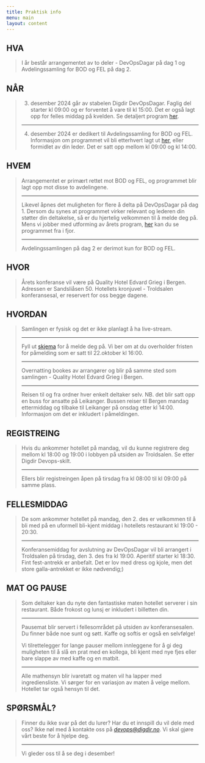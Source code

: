 ```yaml
---
title: Praktisk info
menu: main
layout: content
---
```


<!-- # Praktisk informasjon om samlingen -->

## HVA
> I år består arrangementet av to deler - DevOpsDagar på  dag 1 og Avdelingssamling for BOD og FEL på dag 2.


## NÅR
> 3. desember 2024 går av stabelen Digdir DevOpsDagar. Faglig del starter kl 09:00 og er forventet å vare til kl 15:00. Det er også lagt opp for felles middag på kvelden. Se detaljert program [her](/program). 
> 
> ---
> 4. desember 2024 er dedikert til Avdelingssamling for BOD og FEL. Informasjon om programmet vil bli etterhvert lagt ut [her](/program), eller formidlet av din leder. Det er satt opp mellom kl 09:00 og kl 14:00.



## HVEM
> Arrangementet er primært rettet mot BOD og FEL, og programmet blir lagt opp mot disse to avdelingene. 
> 
> ---
> 
> Likevel åpnes det muligheten for flere å delta på DevOpsDagar på dag 1. Dersom du synes at programmet virker relevant og lederen din støtter din deltakelse, så er du hjertelig velkommen til å melde deg på. Mens vi jobber med utforming av årets program, [her](/arrangementarkiv/devopsdagar-2023/) kan du se programmet fra i fjor.
> 
> ---
>   
> Avdelingssamlingen på dag 2 er derimot kun for BOD og FEL. 


## HVOR
> Årets konferanse vil være på Quality Hotel Edvard Grieg i Bergen. Adressen er Sandsliåsen 50. Hotellets kronjuvel - Troldsalen konferansesal, er reservert for oss begge dagene. 

## HVORDAN
> Samlingen er fysisk og det er ikke planlagt å ha live-stream. 
> 
> ---
> 
> Fyll ut [skjema](https://event.checkin.no/78553/digdir-devopsdagar-avdelingssamling-for-bod-og-fel) for å melde deg på. Vi ber om at du overholder fristen for påmelding som er satt til 22.oktober kl 16:00. 
> 
> ---
>   
> Overnatting bookes av arrangører og blir på samme sted som samlingen - Quality Hotel Edvard Grieg i Bergen. 
> 
> ---
>   
> Reisen til og fra ordner hver enkelt deltaker selv. NB. det blir satt opp en buss for ansatte på Leikanger. Bussen reiser til Bergen mandag ettermiddag og tilbake til Leikanger på onsdag etter kl 14:00. Informasjon om det er inkludert i påmeldingen.


## REGISTREING
> Hvis du ankommer hotellet på mandag, vil du kunne registrere deg mellom kl 18:00 og 19:00 i lobbyen på utsiden av Troldsalen. Se etter Digdir Devops-skilt. 
> 
> ---
>   
> Ellers blir registreingen åpen på tirsdag fra kl 08:00 til kl 09:00 på samme plass.  


## FELLESMIDDAG
> De som ankommer hotellet på mandag, den 2. des er velkommen til å bli med på en uformell bli-kjent middag i hotellets restaurant kl 19:00 - 20:30. 
> 
> ---
>   
> Konferansemiddag for avslutning av DevOpsDagar vil bli arrangert i Troldsalen på tirsdag, den 3. des fra kl 19:00. Aperitif starter kl 18:30. Fint fest-antrekk er anbefalt. Det er lov med dress og kjole, men det store galla-antrekket er ikke nødvendig;)


## MAT OG PAUSE
> Som deltaker kan du nyte den fantastiske maten hotellet serverer i sin restaurant. Både frokost og lunsj er inkludert i billetten din.
> 
> ---
> Pausemat blir servert i fellesområdet på utsiden av konferansesalen. Du finner både noe sunt og søtt. Kaffe og softis er også en selvfølge!
>   
> Vi tilrettelegger for lange pauser mellom innleggene for å gi deg muligheten til å slå en prat med en kollega, bli kjent med nye fjes eller bare slappe av med kaffe og en matbit. 
> 
> ---
>   
> Alle mathensyn blir ivaretatt og maten vil ha lapper med ingrediensliste. Vi sørger for en variasjon av maten å velge mellom. Hotellet tar også hensyn til det.



## SPØRSMÅL?
> Finner du ikke svar på det du lurer? Har du et innspill du vil dele med oss? Ikke nøl med å kontakte oss på *devops@digdir.no*. Vi skal gjøre vårt beste for å hjelpe deg.  
> 
> ---
>   
> Vi gleder oss til å se deg i desember! 
